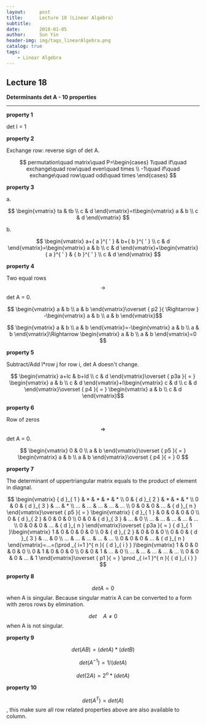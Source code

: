 ```yaml
---
layout:     post
title:      Lecture 18 (Linear Algebra)
subtitle:   
date:       2018-01-05
author:     Sun Yin
header-img: img/tags_linearAlgebra.png
catalog: true
tags:
    - Linear Algebra
---
```

## Lecture 18

**Determinants det A - 10 properties**

---

**property 1**

det I = 1

**property 2**

Exchange row: reverse sign of det A.

$$
permutation\quad matrix\quad P=\begin{cases} 1\quad if\quad exchange\quad row\quad even\quad times \\ -1\quad if\quad exchange\quad row\quad odd\quad times \end{cases}
$$

**property 3**

a. 

$$
\begin{vmatrix} ta & tb \\ c & d \end{vmatrix}=t\begin{vmatrix} a & b \\ c & d \end{vmatrix}
$$

b.

$$
\begin{vmatrix} a+{ a }^{ ' } & b+{ b }^{ ' } \\ c & d \end{vmatrix}=\begin{vmatrix} a & b \\ c & d \end{vmatrix}+\begin{vmatrix} { a }^{ ' } & { b }^{ ' } \\ c & d \end{vmatrix}
$$

**property 4**

Two equal rows$$\rightarrow$$det A = 0.

$$
\begin{vmatrix} a & b \\ a & b \end{vmatrix}\overset { p2 }{ \Rightarrow  } -\begin{vmatrix} a & b \\ a & b \end{vmatrix}$$

$$
\begin{vmatrix} a & b \\ a & b \end{vmatrix}=-\begin{vmatrix} a & b \\ a & b \end{vmatrix}\Rightarrow \begin{vmatrix} a & b \\ a & b \end{vmatrix}=0
$$

**property 5**

Subtract/Add l*row j for row i, det A doesn't change.

$$
\begin{vmatrix} a+lc & b+ld \\ c & d \end{vmatrix}\overset { p3a }{ = } \begin{vmatrix} a & b \\ c & d \end{vmatrix}+l\begin{vmatrix} c & d \\ c & d \end{vmatrix}\overset { p4 }{ = } \begin{vmatrix} a & b \\ c & d \end{vmatrix}$$

**property 6**

Row of zeros$$\Rightarrow$$det A = 0.

$$
\begin{vmatrix} 0 & 0 \\ a & b \end{vmatrix}\overset { p5 }{ = } \begin{vmatrix} a & b \\ a & b \end{vmatrix}\overset { p4 }{ = } 0
$$

**property 7**

The determinant of uppertriangular matrix equals to the product of element in diagnal.

$$
\begin{vmatrix} { d }_{ 1 } & * & * & * & * \\ 0 & { d }_{ 2 } & * & * & * \\ 0 & 0 & { d }_{ 3 } & ... & * \\ ... & ... & ... & ... & ... \\ 0 & 0 & 0 & ... & { d }_{ n } \end{vmatrix}\overset { p5 }{ = } \begin{vmatrix} { d }_{ 1 } & 0 & 0 & 0 & 0 \\ 0 & { d }_{ 2 } & 0 & 0 & 0 \\ 0 & 0 & { d }_{ 3 } & ... & 0 \\ ... & ... & ... & ... & ... \\ 0 & 0 & 0 & ... & { d }_{ n } \end{vmatrix}\overset { p3a }{ = } { d }_{ 1 }\begin{vmatrix} 1 & 0 & 0 & 0 & 0 \\ 0 & { d }_{ 2 } & 0 & 0 & 0 \\ 0 & 0 & { d }_{ 3 } & ... & 0 \\ ... & ... & ... & ... & ... \\ 0 & 0 & 0 & ... & { d }_{ n } \end{vmatrix}=...=(\prod _{ i=1 }^{ n }{ { d }_{ i } } )\begin{vmatrix} 1 & 0 & 0 & 0 & 0 \\ 0 & 1 & 0 & 0 & 0 \\ 0 & 0 & 1 & ... & 0 \\ ... & ... & ... & ... & ... \\ 0 & 0 & 0 & ... & 1 \end{vmatrix}\overset { p1 }{ = } \prod _{ i=1 }^{ n }{ { d }_{ i } } 
$$

**property 8**

$$det A=0$$ when A is singular. Because singular matrix A can be converted to a form with zeros rows by elimination.

$$det\quad A\neq 0$$ when A is not singular.

**property 9**

$$
det(AB)=(detA)*(detB)
$$

$$
det({ A }^{ -1 })={ 1 }/{ (detA) }
$$

$$
det({ 2A })={ 2 }^{ n }*{ (detA) }
$$

**property 10**

$$det({A}^{T})=det(A)$$, this make sure all row related properties above are also available to column.











